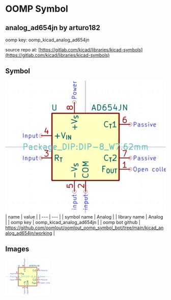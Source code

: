 # OOMP Symbol  
## analog_ad654jn  by arturo182  
  
oomp key: oomp_kicad_analog_ad654jn  
  
source repo at: [https://gitlab.com/kicad/libraries/kicad-symbols](https://gitlab.com/kicad/libraries/kicad-symbols)  
## Symbol  
  
[![working.png](working_600.png)](working.png)  
| name | value | 
| --- | --- | 
| symbol name | Analog | 
| library name | Analog | 
| oomp key | oomp_kicad_analog_ad654jn | 
| oomp bot github | https://github.com/oomlout/oomlout_oomp_symbol_bot/tree/main/kicad_analog_ad654jn/working | 
## Images  
  
[![working.png](working_140.png)](working.png)  
